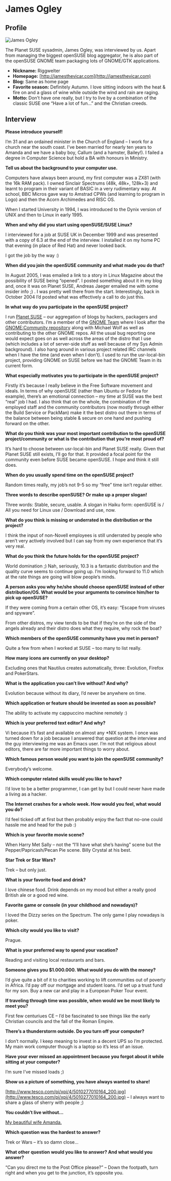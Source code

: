# James Ogley

## Profile

![James Ogley](images/james_ogley.jpg)

The Planet SUSE sysadmin, James Ogley, was interviewed by us. Apart from managing the biggest openSUSE blog aggregator, he is also part of the openSUSE GNOME team packaging lots of GNOME/GTK applications.

* **Nickname:** Riggwelter
* **Homepage:** [http://jamesthevicar.com](http://jamesthevicar.com)
* **Blog:** Same as home page
* **Favorite season:** Definitely Autumn. I love sitting indoors with the heat & fire on and a glass of wine while outside the wind and rain are raging.
* **Motto:** Don’t have one really, but I try to live by a combination of the classic SUSE one “Have a lot of fun…” and the Christian creeds.

## Interview

**Please introduce yourself!**

I’m 31 and an ordained minister in the Church of England – I work for a church near the south coast. I’ve been married for nearly ten years to Amanda and we have a baby boy, Callum (and a hamster, Bailey!). I failed a degree in Computer Science but hold a BA with honours in Ministry.


**Tell us about the background to your computer use.**

Computers have always been around, my first computer was a ZX81 (with the 16k RAM pack). I owned Sinclair Spectrums (48k, 48k+, 128k+3) and learnt to program in their variant of BASIC in a very rudimentary way. At school, BBC Micros gave way to Amstrad CPWs (and learning to program in Logo) and then the Acorn Archimedes and RISC OS.

When I started University in 1994, I was introduced to the Dynix version of UNIX and then to Linux in early 1995.


**When and why did you start using openSUSE/SUSE Linux?**

I interviewed for a job at SUSE UK in December 1999 and was presented with a copy of 6.3 at the end of the interview.  I installed it on my home PC that evening (in place of Red Hat) and never looked back.

I got the job by the way :)


**When did you join the openSUSE community and what made you do that?**

In August 2005, I was emailed a link to a story in Linux Magazine about the possibility of SUSE being “opened”.  I posted something about it in my blog and, once it was on Planet SUSE, Andreas Jaeger emailed me with some insider info ;) . I was pretty well there from the start. Interestingly, back in October 2004 I’d posted what was effectively a call to do just this.


**In what way do you participate in the openSUSE project?**

I run [Planet SUSE](http://www.planetsuse.org) – our aggregation of blogs by hackers, packagers and other contributors. I’m a member of the [GNOME Team](http://en.opensuse.org/GNOME/Team) where I look after the [GNOME:Community repository](http://download.opensuse.org/repositories/GNOME:/Community/) along with Michael Wolf as well as contributing to the other GNOME repos.  All the usual bug reporting one would expect goes on as well across the areas of the distro that I use (which includes a lot of server-side stuff as well because of my Sys Admin background).  I also hang around in various project related IRC channels when I have the time (and even when I don’t). I used to run the usr-local-bin project, providing GNOME on SUSE before we had the GNOME Team in its current form.


**What especially motivates you to participate in the openSUSE project?**

Firstly it’s because I really believe in the Free Software movement and ideals.  In terms of why openSUSE (rather than Ubuntu or Fedora for example), there’s an emotional connection – my time at SUSE was the best “real” job I had.  I also think that on the whole, the combination of the employed staff and the community contributors (now mostly through either the Build Service or PackMan) make it the best distro out there in terms of the balance between being stable & secure on one hand and pushing forward on the other.


**What do you think was your most important contribution to the openSUSE project/community or what is the contribution that you’re most proud of?**

It’s hard to choose between usr-local-bin and Planet SUSE really. Given that Planet SUSE still exists, I’ll go for that.  It provided a focal point for the community even before SUSE became openSUSE.  I hope and think it still does.


**When do you usually spend time on the openSUSE project?**

Random times really, my job’s not 9-5 so my “free” time isn’t regular either.


**Three words to describe openSUSE? Or make up a proper slogan!**

Three words: Stable, secure, usable.
A slogan in Haiku form: openSUSE is / All you need for Linux use / Download and use, now.


**What do you think is missing or underrated in the distribution or the project?**

I think the input of non-Novell employees is still underrated by people who aren’t very actively involved but I can say from my own experience that it’s very real.


**What do you think the future holds for the openSUSE project?**

World domination ;)  Nah, seriously, 10.3 is a fantastic distribution and the quality curve seems to continue going up. I’m looking forward to 11.0 which at the rate things are going will blow people’s minds.


**A person asks you why he/she should choose openSUSE instead of other distribution/OS. What would be your arguments to convince him/her to pick up openSUSE?**

If they were coming from a certain other OS, it’s easy: “Escape from viruses and spyware”.

From other distros, my view tends to be that if they’re on the side of the angels already and their distro does what they require, why rock the boat?


**Which members of the openSUSE community have you met in person?**

Quite a few from when I worked at SUSE – too many to list really.


**How many icons are currently on your desktop?**

Excluding ones that Nautilus creates automatically, three: Evolution, Firefox and PokerStars.


**What is the application you can’t live without? And why?**

Evolution because without its diary, I’d never be anywhere on time.


**Which application or feature should be invented as soon as possible?**

The ability to activate my cappuccino machine remotely :)


**Which is your preferred text editor? And why?**

Vi because it’s fast and available on almost any *NIX system. I once was turned down for a job because I answered that question at the interview and the guy interviewing me was an Emacs user.  I’m not that religious about editors, there are far more important things to worry about.


**Which famous person would you want to join the openSUSE community?**

Everybody’s welcome.


**Which computer related skills would you like to have?**

I’d love to be a better programmer, I can get by but I could never have made a living as a hacker.


**The Internet crashes for a whole week. How would you feel, what would you do?**

I’d feel ticked off at first but then probably enjoy the fact that no-one could hassle me and head for the pub :)


**Which is your favorite movie scene?**

When Harry Met Sally – not the “I’ll have what she’s having” scene but the Pepper/Papricash/Pecan Pie scene.  Billy Crystal at his best.


**Star Trek or Star Wars?**

Trek – but only just.


**What is your favorite food and drink?**

I love chinese food.  Drink depends on my mood but either a really good British ale or a good red wine.


**Favorite game or console (in your childhood and nowadays)?**

I loved the Dizzy series on the Spectrum. The only game I play nowadays is poker.


**Which city would you like to visit?**

Prague.


**What is your preferred way to spend your vacation?**

Reading and visiting local restaurants and bars.


**Someone gives you $1.000.000. What would you do with the money?**

I’d give quite a bit of it to charities working to lift communities out of poverty in Africa.  I’d pay off our mortgage and student loans.  I’d set up a trust fund for my son.  Buy a new car and play in a European Poker Tour event.


**If traveling through time was possible, when would we be most likely to meet you?**

First few centuriues CE – I’d be fascinated to see things like the early Christian councils and the fall of the Roman Empire.


**There’s a thunderstorm outside. Do you turn off your computer?**

I don’t normally. I  keep meaning to invest in a decent UPS so I’m protected.  My main work computer though is a laptop so it’s less of an issue.


**Have your ever missed an appointment because you forgot about it while sitting at your computer?**

I’m sure I’ve missed loads ;)


**Show us a picture of something, you have always wanted to share!**

[http://www.tesco.com/pi/xpi/4/5010277010164_200.jpg](http://www.tesco.com/pi/xpi/4/5010277010164_200.jpg) – I always want to share a glass of sherry with people ;)


**You couldn’t live without…**

[My beautiful wife Amanda.](http://gallery.jamesthevicar.com/?galerie=PhotoShoot&photo=16)


**Which question was the hardest to answer?**

Trek or Wars – it’s so damn close…


**What other question would you like to answer? And what would you answer?**

“Can you direct me to the Post Office please?”
– Down the footpath, turn right and when you get to the junction, it’s opposite you.
